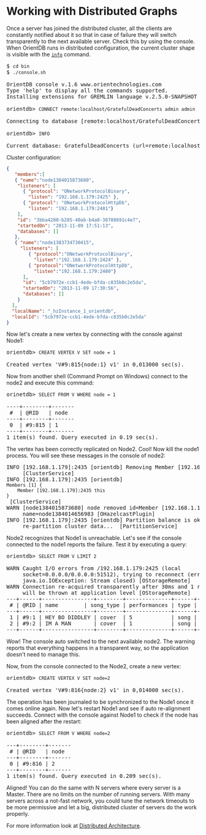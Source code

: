 # Working with Distributed Graphs

Once a server has joined the distributed cluster, all the clients are constantly notified about it so that in case of failure they will switch transparently to the next available server. Check this by using the console. When OrientDB runs in distributed configuration, the current cluster shape is visible with the [`info`](Console-Command-Info.md) command.

<pre>
$ <code class="lang-sh userinput">cd bin</code>
$ <code class="lang-sh userinput">./console.sh</code>

OrientDB console v.1.6 www.orientechnologies.com
Type 'help' to display all the commands supported.
Installing extensions for GREMLIN language v.2.5.0-SNAPSHOT

orientdb> <code class="lang-sql userinput">CONNECT remote:localhost/GratefulDeadConcerts admin admin</code>

Connecting to database [remote:localhost/GratefulDeadConcerts] with user 'admin'...OK

orientdb> <code class="lang-sql userinput">INFO</code>

Current database: GratefulDeadConcerts (url=remote:localhost/GratefulDeadConcerts)
</pre>

Cluster configuration:


```json
{
   "members":[
   { "name":"node1384015873680",
    "listeners": [
      { "protocol": "ONetworkProtocolBinary",
	    "listen": "192.168.1.179:2425" },
	  { "protocol": "ONetworkProtocolHttpDb",
	    "listen": "192.168.1.179:2481"}
    ],
    "id": "3bba4280-b285-40ab-b4a0-38788691c4e7",
    "startedOn": "2013-11-09 17:51:13",
    "databases": []
   },
   { "name":"node1383734730415",
     "listeners": [
	    { "protocol":"ONetworkProtocolBinary",
	      "listen":"192.168.1.179:2424" },
	    { "protocol":"ONetworkProtocolHttpDb",
		  "listen":"192.168.1.179:2480"}
	  ],
      "id": "5cb7972e-ccb1-4ede-bfda-c835b0c2e5da",
      "startedOn": "2013-11-09 17:30:56",
      "databases": []
    }
  ],
  "localName": "_hzInstance_1_orientdb",
  "localId": "5cb7972e-ccb1-4ede-bfda-c835b0c2e5da"
}
```

Now let's create a new vertex by connecting with the console against Node1:

<pre>
orientdb> <code class="lang-sql userinput">CREATE VERTEX V SET node = 1</code>

Created vertex 'V#9:815{node:1} v1' in 0,013000 sec(s).
</pre>

Now from another shell (Command Prompt on Windows) connect to the node2 and execute this command:


<pre>
orinetdb> <code class="lang-sql userinput">SELECT FROM V WHERE node = 1</code>

----+--------+-------
 #  | @RID   | node
----+--------+-------
 0  | #9:815 | 1
----+--------+-------
1 item(s) found. Query executed in 0.19 sec(s).
</pre>

The vertex has been correctly replicated on Node2. Cool! Now kill the node1 process. You will see these messages in the console of node2:

<pre>
INFO [192.168.1.179]:2435 [orientdb] Removing Member [192.168.1.179]:2434
     [ClusterService]
INFO [192.168.1.179]:2435 [orientdb]
<code class="lang-json">Members [1] {
	Member [192.168.1.179]:2435 this
}</code>
 [ClusterService]
WARN [node1384015873680] node removed id=Member [192.168.1.179]:2434
     name=node1384014656983 [OHazelcastPlugin]
INFO [192.168.1.179]:2435 [orientdb] Partition balance is ok, no need to
     re-partition cluster data...  [PartitionService]
</pre>

Node2 recognizes that Node1 is unreachable. Let's see if the console connected to the node1 reports the failure. Test it by executing a query:

<pre>
orientdb> <code class="lang-sql userinput">SELECT FROM V LIMIT 2</code>

WARN Caught I/O errors from /192.168.1.179:2425 (local
     socket=0.0.0.0/0.0.0.0:51512), trying to reconnect (error:
	 java.io.IOException: Stream closed) [OStorageRemote]
WARN Connection re-acquired transparently after 30ms and 1 retries: no errors
     will be thrown at application level [OStorageRemote]
---+------+----------------+--------+--------------+------+-----------------+----------------+-------------+----------------
 # | @RID | name        | song_type | performances | type | out_followed_by | out_written_by | out_sung_by | in_followed_by
---+------+----------------+--------+--------------+------+-----------------+----------------+-------------+----------------
 1 | #9:1 | HEY BO DIDDLEY | cover  | 5            | song | [5]             | #9:7           | #9:8        | [4]
 2 | #9:2 | IM A MAN       | cover  | 1            | song | [2]             | #9:9           | #9:9        | [2]
---+------+----------------+--------+--------------+------+-----------------+----------------+-------------+----------------
</pre>

Wow! The console auto switched to the next available node2. The warning reports that everything happens in a transparent way, so the application doesn't need to manage this.

Now, from the console connected to the Node2, create a new vertex:

<pre>
orientdb> <code class="lang-sql userinput">CREATE VERTEX V SET node=2</code>

Created vertex 'V#9:816{node:2} v1' in 0,014000 sec(s).
</pre>

The operation has been journaled to be synchronized to the Node1 once it comes online again. Now let's restart Node1 and see if auto re-alignment succeeds. Connect with the console against Node1 to check if the node has been aligned after the restart:

<pre>
orientdb> <code class="lang-sql userinput">SELECT FROM V WHERE node=2</code>

---+--------+-------
 # | @RID   | node
---+--------+-------
 0 | #9:816 | 2
---+--------+-------
1 item(s) found. Query executed in 0.209 sec(s).
</pre>

Aligned! You can do the same with N servers where every server is a Master. There are no limits on the number of running servers. With many servers across a not-fast network, you could tune the network timeouts to be more permissive and let a big, distributed cluster of servers do the work properly.

For more information look at [Distributed Architecture](Distributed-Architecture.md#how-does-it-work).

